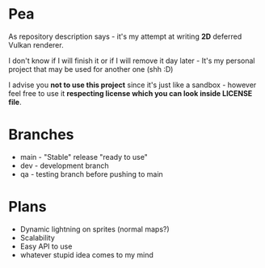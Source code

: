 # Pea

As repository description says - it's my attempt at writing **2D** deferred Vulkan renderer.

I don't know if I will finish it or if I will remove it day later - It's my personal project that may be used for another one (shh :D)

I advise you **not to use this project** since it's just like a sandbox - however feel free to use it **respecting license which you can look inside LICENSE file**.

# Branches

- main - "Stable" release "ready to use"
- dev - development branch
- qa - testing branch before pushing to main

# Plans

- Dynamic lightning on sprites (normal maps?)
- Scalability
- Easy API to use
- whatever stupid idea comes to my mind
